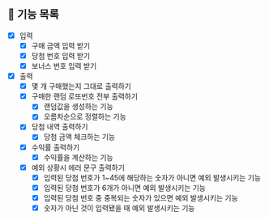 ## 👊 기능 목록

- [x] 입력
  - [x] 구매 금액 입력 받기
  - [x] 당첨 번호 입력 받기
  - [x] 보너스 번호 입력 받기

- [x] 출력
  - [x] 몇 개 구매했는지 그대로 출력하기
  - [x] 구매한 랜덤 로또번호 전부 출력하기
    - [x] 랜덤값을 생성하는 기능
    - [x] 오름차순으로 정렬하는 기능
  - [x] 당첨 내역 출력하기
    - [x] 당첨 금액 체크하는 기능
  - [x] 수익률 출력하기
    - [x] 수익률을 계산하는 기능
  - [x] 예외 상황시 에러 문구 출력하기
    - [x] 입력된 당첨 번호가 1~45에 해당하는 숫자가 아니면 예외 발생시키는 기능
    - [x] 입력된 당첨 번호가 6개가 아니면 예외 발생시키는 기능
    - [x] 입력된 당첨 번호 중 중복되는 숫자가 있으면 예외 발생시키는 기능
    - [x] 숫자가 아닌 것이 입력됐을 때 예외 발생시키는 기능